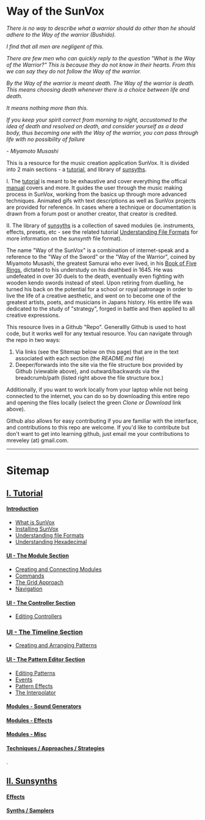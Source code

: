 # Way of the SunVox
_There is no way to describe what a warrior should do other than he should adhere to
the Way of the warrior (Bushido)._

_I find that all men are negligent of this._

_There are few men who can quickly reply to the question "What is the Way of the Warrior?" This is because they do not know in their hearts. From this we can say they do not follow the Way of the warrior._

_By the Way of the warrior is meant death._
_The Way of the warrior is death. This means choosing death whenever there is a choice between life and death._

_It means nothing more than this._

_If you keep your spirit correct from morning to night, accustomed to the idea of death and resolved on death, and consider yourself as a dead body, thus becoming one with the Way of the warrior, you can pass through life with no possibility of failure_

_- Miyamoto Musashi_

This is a resource for the music creation application SunVox. It is divided into 2 main sections - a [tutorial](Tutorial), and library of [sunsyths](Sunsynths).

I. The [tutorial](Tutorial) is meant to be exhaustive and cover everything the offical [manual](http://www.warmplace.ru/wiki/doku.php?id=sunvox:manual_en) covers and more. It guides the user through the music making process in SunVox, working from the basics up through more advanced techniques. Animated gifs with text descriptions as well as SunVox projects are provided for reference. In cases where a technique or documentation is drawn from a forum post or another creator, that creator is credited.

II. The library of [sunsyths](Sunsynths) is a collection of saved modules (ie. instruments, effects, presets, etc - see the related tutorial [Understanding File Formats](Tutorial/1--Introduction/c--Understanding-File-Formats) for more information on the _sunsynth_ file format).

The name "Way of the SunVox" is a combination of internet-speak and a reference to the "Way of the Sword" or the "Way of the Warrior", coined by Miyamoto Musashi, the greatest Samurai who ever lived, in his [Book of Five Rings](https://archive.org/stream/MiyamotoMusashi-BookOfFiveRingsgoRinNoSho/Book_of_Five_Rings_djvu.txt), dictated to his understudy on his deathbed in 1645. He was undefeated in over 30 duels to the death, eventually even fighting with wooden kendo swords instead of steel. Upon retiring from duelling, he turned his back on the potential for a school or royal patronage in order to live the life of a creative aesthetic, and went on to become one of the greatest artists, poets, and musicians in Japans history. His entire life was dedicated to the study of "strategy", forged in battle and then applied to all creative expressions.

This resource lives in a Github "Repo". Generallly Github is used to host code, but it works well for any textual resource. You can navigate through the repo in two ways:

1. Via links (see the Sitemap below on this page) that are in the text associated with each section (the _README.md_ file)
2. Deeper/forwards into the site via the file structure box provided by Github (viewable above), and outward/backwards via the breadcrumb/path (listed right above the file structure box.)

Additionally, if you want to work locally from your laptop while not being connected to the internet, you can do so by downloading this entire repo and opening the files locally (select the green _Clone or Download_ link above).

Github also allows for easy contributing if you are familiar with the interface, and contributions to this repo are welcome. If you'd like to contribute but don't want to get into learning github, just email me your contributions to mreveley (at) gmail.com.

---

# Sitemap

## [I. Tutorial](I--Tutorial)
#### [Introduction](I--Tutorial/1--Introduction)
* [What is SunVox](I--Tutorial/1--Introduction/a--What-is-SunVox)
* [Installing SunVox](I--Tutorial/1--Introduction/b--Installing-SunVox)
* [Understanding file Formats](I--Tutorial/1--Introduction/c--Understanding-File-Formats)
* [Understanding Hexadecimal](I--Tutorial/1--Introduction/d--Understanding-Hexadecimal)

#### [UI - The Module Section](I--Tutorial/2--UI-The-Module-Section)
* [Creating and Connecting Modules](I--Tutorial/2--UI-The-Module-Section/a--Creating-and-Connecting-Modules)
* [Commands](I--Tutorial/2--UI-The-Module-Section/b--Commands)
* [The Grid Approach](I--Tutorial/2--UI-The-Module-Section/c--The-Grid-Approach)
* [Navigation](I--Tutorial/2--UI-The-Module-Section/d--Navigation)

#### [UI - The Controller Section](I--Tutorial/3-UI--The-Controller-Section)
* [Editing Controllers](I--Tutorial/3-UI--The-Controller-Section/a--Editing-Controllers)

### [UI - The Timeline Section](I--Tutorial/4-UI--The-Timeline-Section)
* [Creating and Arranging Patterns](I--Tutorial/4-The-Timeline-Section/a--Creating-and-Arranging-Patterns)

#### [UI - The Pattern Editor Section](I--Tutorial/5-UI--The-Pattern-Editor-Section)

* [Editing Patterns](I--Tutorial/5-UI--The-Pattern-Editor-Section/1-Editing-Patterns)
* [Events](I--Tutorial/5-UI--The-Pattern-Editor-Section/2-Events)
* [Pattern Effects](I--Tutorial/5-UI--The-Pattern-Editor-Section/3-Pattern-Effects)
* [The Interpolator](I--Tutorial/5-UI--The-Pattern-Editor-Section/4-The-Interpolator)

#### [Modules - Sound Generators](I--Tutorial/6--Modules-Sound-Generators)

#### [Modules - Effects](I--Tutorial/7--Modules-Effects)

#### [Modules - Misc](I--Tutorial/8--Modules-Misc)

#### [Techniques / Approaches / Strategies](I--Tutorial/9--Techniques-Approaches-Strategies)

.

## [II. Sunsynths](II--Sunsynths)
#### [Effects](II--Sunsynths/Effects)
#### [Synths / Samplers](II--Sunsynths/Synths-Samplers)

